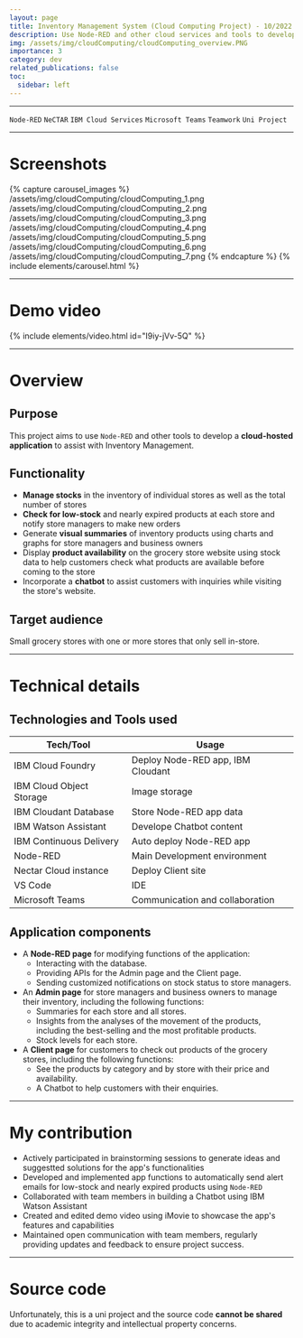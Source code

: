```yaml
---
layout: page
title: Inventory Management System (Cloud Computing Project) - 10/2022
description: Use Node-RED and other cloud services and tools to develop a cloud-hosted application to assist with Inventory Management.
img: /assets/img/cloudComputing/cloudComputing_overview.PNG
importance: 3
category: dev
related_publications: false
toc:
  sidebar: left
---
```


---

`Node-RED`
`NeCTAR`
`IBM Cloud Services`
`Microsoft Teams`
`Teamwork`
`Uni Project`

---

# Screenshots

{% capture carousel_images %}
/assets/img/cloudComputing/cloudComputing_1.png
/assets/img/cloudComputing/cloudComputing_2.png
/assets/img/cloudComputing/cloudComputing_3.png
/assets/img/cloudComputing/cloudComputing_4.png
/assets/img/cloudComputing/cloudComputing_5.png
/assets/img/cloudComputing/cloudComputing_6.png
/assets/img/cloudComputing/cloudComputing_7.png
{% endcapture %}
{% include elements/carousel.html %}

---

# Demo video

{% include elements/video.html id="I9iy-jVv-5Q" %}

---

# Overview

## Purpose

This project aims to use `Node-RED` and other tools to develop a **cloud-hosted application** to assist with Inventory Management.

## Functionality

- **Manage stocks** in the inventory of individual stores as well as the total number of stores
- **Check for low-stock** and nearly expired products at each store and notify store managers to make new orders
- Generate **visual summaries** of inventory products using charts and graphs for store managers and business owners
- Display **product availability** on the grocery store website using stock data to help customers check what products are available before coming to the store
- Incorporate a **chatbot** to assist customers with inquiries while visiting the store's website.

## Target audience

Small grocery stores with one or more stores that only sell in-store.

---

# Technical details

## Technologies and Tools used

| **Tech/Tool**            | **Usage**                         |
| ------------------------ | --------------------------------- |
| IBM Cloud Foundry        | Deploy Node-RED app, IBM Cloudant |
| IBM Cloud Object Storage | Image storage                     |
| IBM Cloudant Database    | Store Node-RED app data           |
| IBM Watson Assistant     | Develope Chatbot content          |
| IBM Continuous Delivery  | Auto deploy Node-RED app          |
| Node-RED                 | Main Development environment      |
| Nectar Cloud instance    | Deploy Client site                |
| VS Code                  | IDE                               |
| Microsoft Teams          | Communication and collaboration   |

## Application components

- A **Node-RED page** for modifying functions of the application:
  - Interacting with the database.
  - Providing APIs for the Admin page and the Client page.
  - Sending customized notifications on stock status to store managers.
- An **Admin page** for store managers and business owners to manage their inventory, including the following functions:
  - Summaries for each store and all stores.
  - Insights from the analyses of the movement of the products, including the best-selling and the most profitable products.
  - Stock levels for each store.
- A **Client page** for customers to check out products of the grocery stores, including the following functions:
  - See the products by category and by store with their price and availability.
  - A Chatbot to help customers with their enquiries.

---

# My contribution

- Actively participated in brainstorming sessions to generate ideas and suggestted solutions for the app's functionalities
- Developed and implemented app functions to automatically send alert emails for low-stock and nearly expired products using `Node-RED`
- Collaborated with team members in building a Chatbot using IBM Watson Assistant
- Created and edited demo video using iMovie to showcase the app's features and capabilities
- Maintained open communication with team members, regularly providing updates and feedback to ensure project success.

---

# Source code

Unfortunately, this is a uni project and the source code **cannot be shared** due to academic integrity and intellectual property concerns.
